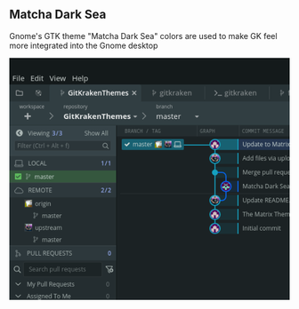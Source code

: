 ## Matcha Dark Sea

Gnome's GTK theme "Matcha Dark Sea" colors are used to make GK feel more integrated into the Gnome desktop

![Screenshot of the Matcha Dark Sea Theme for GitKraken](./MatchaDarkSeaScreenshot.png)
